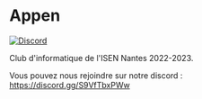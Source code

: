 # Appen

[![Discord](https://img.shields.io/badge/Appen-%235865F2.svg?&logo=discord&logoColor=white)](https://discord.gg/S9VfTbxPWw)

Club d'informatique de l'ISEN Nantes 2022-2023.

Vous pouvez nous rejoindre sur notre discord : https://discord.gg/S9VfTbxPWw